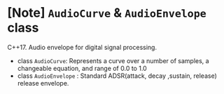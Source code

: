 # [Note] `AudioCurve` & `AudioEnvelope` class
C++17. Audio envelope for digital signal processing.
- class `AudioCurve`: Represents a curve over a number of samples, a changeable equation, and range of 0.0 to 1.0
- class `AudioEnvelope` : Standard ADSR(attack, decay ,sustain, release) release envelope.